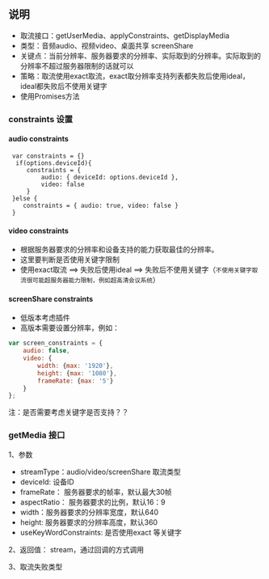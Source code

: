 
## 说明

- 取流接口：getUserMedia、applyConstraints、getDisplayMedia
- 类型：音频audio、视频video、桌面共享 screenShare
- 关键点：当前分辨率、服务器要求的分辨率、实际取到的分辨率。实际取到的分辨率不超过服务器限制的话就可以
- 策略：取流使用exact取流，exact取分辨率支持列表都失败后使用ideal，ideal都失败后不使用关键字
- 使用Promises方法


### constraints 设置

#### audio constraints

```
 var constraints = {}
  if(options.deviceId){
     constraints = {
         audio: { deviceId: options.deviceId },
         video: false
     }
 }else {
    constraints = { audio: true, video: false }
 }
```

#### video constraints



- 根据服务器要求的分辨率和设备支持的能力获取最佳的分辨率。
- 这里要判断是否使用关键字限制
- 使用exact取流 ==> 失败后使用ideal ==> 失败后不使用关键字（`不使用关键字取流很可能超服务器能力限制，例如超高清会议系统`）



#### screenShare constraints

- 低版本考虑插件
- 高版本需要设置分辨率，例如：

```javascript
var screen_constraints = {
    audio: false,
    video: {
        width: {max: '1920'},
        height: {max: '1080'},
        frameRate: {max: '5'}
    }
};
```
注：是否需要考虑关键字是否支持？？



### getMedia 接口

1、参数

- streamType：audio/video/screenShare 取流类型
- deviceId: 设备ID
- frameRate： 服务器要求的帧率，默认最大30帧
- aspectRatio： 服务器要求的比例，默认16：9
- width：服务器要求的分辨率宽度，默认640
- height: 服务器要求的分辨率高度，默认360
- useKeyWordConstraints: 是否使用exact 等关键字

2、返回值： stream，通过回调的方式调用


3、取流失败类型






